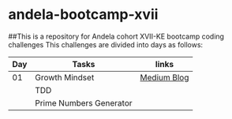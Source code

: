 #                              andela-bootcamp-xvii
##This is a repository for Andela cohort XVII-KE bootcamp coding challenges
This challenges are divided into days as follows:

 |Day |Tasks                  |links                                                             |
 |----| --------------------- | ---------------------------------------------------------------- |
 | 01 |Growth Mindset         |[Medium Blog]("https://www.medium.com/@joshuaondieki") |
 |    |TDD                    |                                                                  |
 |    |Prime Numbers Generator|                                                                  |
